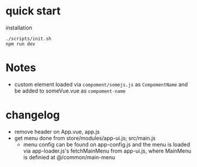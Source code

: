 # quick start

installation
```
./scripts/init.sh
npm run dev
```

# Notes
+ custom element loaded via `compoment/somejs.js` as `CompomentName` and be added to someVue.vue as `compoment-name`

# changelog

+ remove header on App.vue, app.js
+ get menu done from store/modules/app-ui.js; src/main.js
    - menu config can be found on app-config.js and the menu is loaded via app-loader.js's fetchMainMenu from app-ui.js, where MainMenu is definied at @/common/main-menu